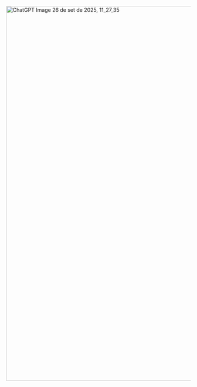 <img width="1536" height="1024" alt="ChatGPT Image 26 de set  de 2025, 11_27_35" src="https://github.com/user-attachments/assets/c594fc56-da48-439b-8122-76a0a6d2ac16" />
